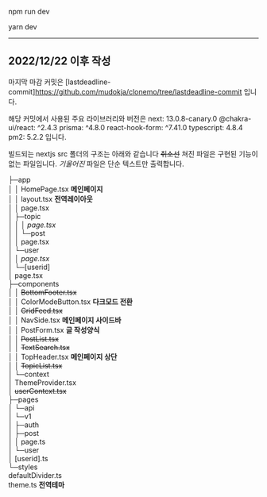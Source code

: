 
npm run dev

yarn dev

---
2022/12/22 이후 작성
---
마지막 마감 커밋은 [lastdeadline-commit]<https://github.com/mudokja/clonemo/tree/lastdeadline-commit> 입니다.

해당 커밋에서 사용된 주요 라이브러리와 버전은
next: 13.0.8-canary.0
@chakra-ui/react: ^2.4.3
prisma: ^4.8.0
react-hook-form: ^7.41.0
typescript: 4.8.4
pm2: 5.2.2
입니다.

빌드되는 nextjs src 폴더의 구조는 아래와 같습니다 ~~취소선~~ 쳐진 파일은 구현된 기능이 없는 파일입니다.
*기울어진* 파일은 단순 텍스트만 출력합니다.

├─app   
│  │  HomePage.tsx **메인페이지**  
│  │  layout.tsx **전역레이아웃**  
│  │  page.tsx    
│  ├─topic  
│  │  │  *page.tsx*     
│  │  └─post  
│  │          page.tsx          
│  └─user  
│      │  *page.tsx*    
│      └─[userid]  
│              page.tsx         
├─components  
│  │  ~~BottomFooter.tsx~~  
│  │  ColorModeButton.tsx **다크모드 전환**  
│  │  ~~GridFeed.tsx~~  
│  │  NavSide.tsx **메인페이지 사이드바**  
│  │  PostForm.tsx **글 작성양식**  
│  │  ~~PostList.tsx~~  
│  │  ~~TextSearch.tsx~~  
│  │  TopHeader.tsx  **메인페이지 상단**  
│  │  ~~TopicList.tsx~~    
│  └─context  
│          ThemeProvider.tsx  
│          ~~userContext.tsx~~       
├─pages  
│  └─api  
│      └─v1  
│          ├─auth  
│          ├─post  
│          │      page.ts       
│          └─user  
│                  [userid].ts       
└─styles  
    defaultDivider.ts  
    theme.ts  **전역테마**
  
